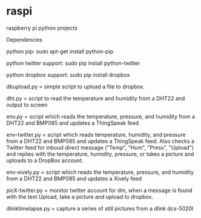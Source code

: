 raspi
=====

raspberry pi python projects

Dependencies

python pip: 
 sudo apt-get install python-pip
 
python twitter support: 
 sudo pip install python-twitter
 
python dropbox support: 
 sudo pip install dropbox
 



dbupload.py = simple script to upload a file to dropbox.  

dht.py = script to read the temperature and humidity from a DHT22 and output to screen

env.py = script which reads the temperature, pressure, and humidity from a DHT22 and BMP085 and updates a ThingSpeak feed

env-twitter.py = script which reads temperature, humidity, and pressure from a DHT22 and BMP085 and updates a ThingSpeak feed.  Also checks a Twitter feed for inboud direct message ("Temp", "Hum", "Press", "Upload") and replies with the temperature, humidity, pressure, or takes a picture and uploads to a DropBox account.  

env-xively.py = script which reads the temperature, pressure, and humidity from a DHT22 and BMP085 and updates a Xively feed

picX-twitter.py = monitor twitter account for dm, when a message is found with the text Upload, take a picture and upload to dropbox.

dlinktimelapse.py = capture a series of still pictures from a dlink dcs-5020l
